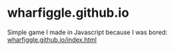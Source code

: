 # wharfiggle.github.io
Simple game I made in Javascript because I was bored: [wharfiggle.github.io/index.html](https://wharfiggle.github.io/index.html)
